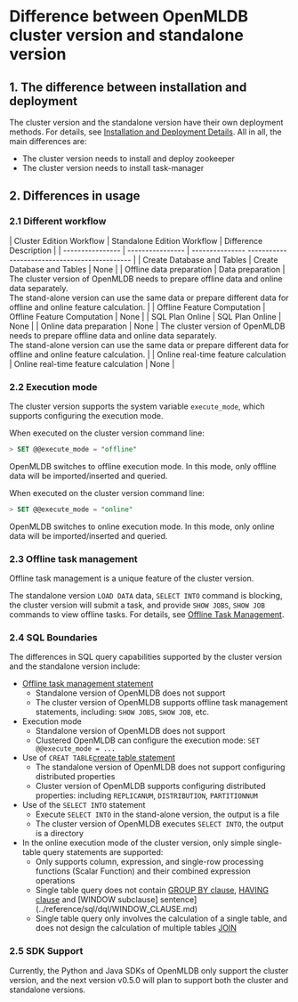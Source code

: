 # Difference between OpenMLDB cluster version and standalone version

## 1. The difference between installation and deployment

The cluster version and the standalone version have their own deployment methods. For details, see [Installation and Deployment Details](../deploy/install_deploy.md). All in all, the main differences are:

- The cluster version needs to install and deploy zookeeper
- The cluster version needs to install task-manager

## 2. Differences in usage

### 2.1 Different workflow

| Cluster Edition Workflow | Standalone Edition Workflow | Difference Description |
| ---------------- | ---------------- | --------------- --------------------------------------------- |
| Create Database and Tables | Create Database and Tables | None |
| Offline data preparation | Data preparation | The cluster version of OpenMLDB needs to prepare offline data and online data separately. <br />The stand-alone version can use the same data or prepare different data for offline and online feature calculation. |
| Offline Feature Computation | Offline Feature Computation | None |
| SQL Plan Online | SQL Plan Online | None |
| Online data preparation | None | The cluster version of OpenMLDB needs to prepare offline data and online data separately. <br />The stand-alone version can use the same data or prepare different data for offline and online feature calculation. |
| Online real-time feature calculation | Online real-time feature calculation | None |



### 2.2 Execution mode

The cluster version supports the system variable `execute_mode`, which supports configuring the execution mode.

When executed on the cluster version command line:

```sql
> SET @@execute_mode = "offline"
````

OpenMLDB switches to offline execution mode. In this mode, only offline data will be imported/inserted and queried.

When executed on the cluster version command line:

```sql
> SET @@execute_mode = "online"
````

OpenMLDB switches to online execution mode. In this mode, only online data will be imported/inserted and queried.

### 2.3 Offline task management

Offline task management is a unique feature of the cluster version.

The standalone version `LOAD DATA` data, `SELECT INTO` command is blocking, the cluster version will submit a task, and provide `SHOW JOBS`, `SHOW JOB` commands to view offline tasks. For details, see [Offline Task Management](../reference/sql/task_manage/reference.md).

### 2.4 SQL Boundaries

The differences in SQL query capabilities supported by the cluster version and the standalone version include:

- [Offline task management statement](../reference/sql/task_manage/reference.md)
  - Standalone version of OpenMLDB does not support
  - The cluster version of OpenMLDB supports offline task management statements, including: `SHOW JOBS`, `SHOW JOB`, etc.
- Execution mode
  - Standalone version of OpenMLDB does not support
  - Clustered OpenMLDB can configure the execution mode: `SET @@execute_mode = ...`
- Use of `CREAT TABLE`[create table statement](../reference/sql/ddl/CREATE_TABLE_STATEMENT.md)
  - The standalone version of OpenMLDB does not support configuring distributed properties
  - Cluster version of OpenMLDB supports configuring distributed properties: including `REPLICANUM`, `DISTRIBUTION`, `PARTITIONNUM`
- Use of the `SELECT INTO` statement
  - Execute `SELECT INTO` in the stand-alone version, the output is a file
  - The cluster version of OpenMLDB executes `SELECT INTO`, the output is a directory
- In the online execution mode of the cluster version, only simple single-table query statements are supported:
  - Only supports column, expression, and single-row processing functions (Scalar Function) and their combined expression operations
  - Single table query does not contain [GROUP BY clause](../reference/sql/dql/JOIN_CLAUSE.md), [HAVING clause](../reference/sql/dql/HAVING_CLAUSE.md) and [WINDOW subclause] sentence](../reference/sql/dql/WINDOW_CLAUSE.md)
  - Single table query only involves the calculation of a single table, and does not design the calculation of multiple tables [JOIN](../reference/sql/dql/JOIN_CLAUSE.md)

### 2.5 SDK Support

Currently, the Python and Java SDKs of OpenMLDB only support the cluster version, and the next version v0.5.0 will plan to support both the cluster and standalone versions.
